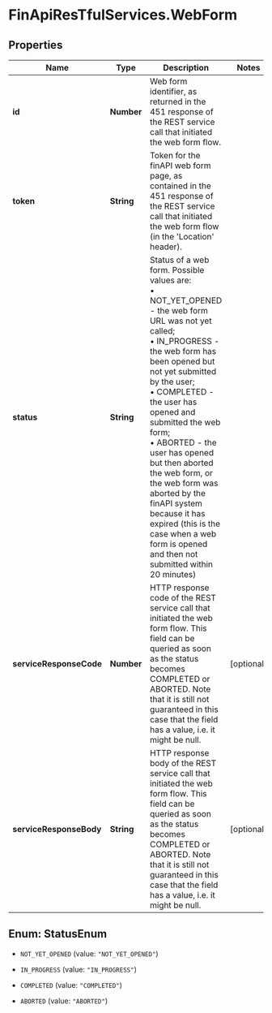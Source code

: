 # FinApiResTfulServices.WebForm

## Properties
Name | Type | Description | Notes
------------ | ------------- | ------------- | -------------
**id** | **Number** | Web form identifier, as returned in the 451 response of the REST service call that initiated the web form flow. | 
**token** | **String** | Token for the finAPI web form page, as contained in the 451 response of the REST service call that initiated the web form flow (in the 'Location' header). | 
**status** | **String** | Status of a web form. Possible values are:<br/>&bull; NOT_YET_OPENED - the web form URL was not yet called;<br/>&bull; IN_PROGRESS - the web form has been opened but not yet submitted by the user;<br/>&bull; COMPLETED - the user has opened and submitted the web form;<br/>&bull; ABORTED - the user has opened but then aborted the web form, or the web form was aborted by the finAPI system because it has expired (this is the case when a web form is opened and then not submitted within 20 minutes) | 
**serviceResponseCode** | **Number** | HTTP response code of the REST service call that initiated the web form flow. This field can be queried as soon as the status becomes COMPLETED or ABORTED. Note that it is still not guaranteed in this case that the field has a value, i.e. it might be null. | [optional] 
**serviceResponseBody** | **String** | HTTP response body of the REST service call that initiated the web form flow. This field can be queried as soon as the status becomes COMPLETED or ABORTED. Note that it is still not guaranteed in this case that the field has a value, i.e. it might be null. | [optional] 


<a name="StatusEnum"></a>
## Enum: StatusEnum


* `NOT_YET_OPENED` (value: `"NOT_YET_OPENED"`)

* `IN_PROGRESS` (value: `"IN_PROGRESS"`)

* `COMPLETED` (value: `"COMPLETED"`)

* `ABORTED` (value: `"ABORTED"`)




